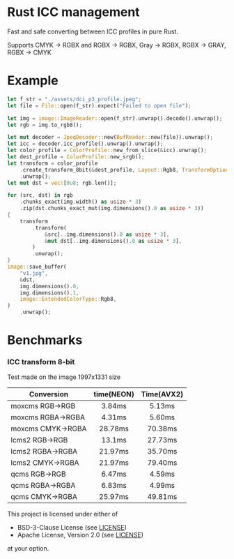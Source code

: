 # Rust ICC management

Fast and safe converting between ICC profiles in pure Rust.

Supports CMYK -> RGBX and RGBX -> RGBX, Gray -> RGBX, RGBX -> GRAY, RGBX -> CMYK

# Example

```rust
let f_str = "./assets/dci_p3_profile.jpeg";
let file = File::open(f_str).expect("Failed to open file");

let img = image::ImageReader::open(f_str).unwrap().decode().unwrap();
let rgb = img.to_rgb8();

let mut decoder = JpegDecoder::new(BufReader::new(file)).unwrap();
let icc = decoder.icc_profile().unwrap().unwrap();
let color_profile = ColorProfile::new_from_slice(&icc).unwrap();
let dest_profile = ColorProfile::new_srgb();
let transform = color_profile
    .create_transform_8bit(&dest_profile, Layout::Rgb8, TransformOptions::default())
    .unwrap();
let mut dst = vec![0u8; rgb.len()];

for (src, dst) in rgb
    .chunks_exact(img.width() as usize * 3)
    .zip(dst.chunks_exact_mut(img.dimensions().0 as usize * 3))
{
    transform
        .transform(
            &src[..img.dimensions().0 as usize * 3],
            &mut dst[..img.dimensions().0 as usize * 3],
        )
        .unwrap();
}
image::save_buffer(
    "v1.jpg",
    &dst,
    img.dimensions().0,
    img.dimensions().1,
    image::ExtendedColorType::Rgb8,
)
    .unwrap();
```

# Benchmarks

### ICC transform 8-bit 

Test made on the image 1997x1331 size

| Conversion        | time(NEON) | Time(AVX2) |
|-------------------|:----------:|:----------:|
| moxcms RGB->RGB   |   3.84ms   |   5.13ms   |
| moxcms RGBA->RGBA |   4.31ms   |   5.60ms   |
| moxcms CMYK->RGBA |  28.78ms   |  70.38ms   |
| lcms2 RGB->RGB    |   13.1ms   |  27.73ms   |
| lcms2 RGBA->RGBA  |  21.97ms   |  35.70ms   |
| lcms2 CMYK->RGBA  |  21.97ms   |  79.40ms   |
| qcms RGB->RGB     |   6.47ms   |   4.59ms   |
| qcms RGBA->RGBA   |   6.83ms   |   4.99ms   |
| qcms CMYK->RGBA   |  25.97ms   |  49.81ms   |

This project is licensed under either of

- BSD-3-Clause License (see [LICENSE](LICENSE.md))
- Apache License, Version 2.0 (see [LICENSE](LICENSE-APACHE.md))

at your option.
